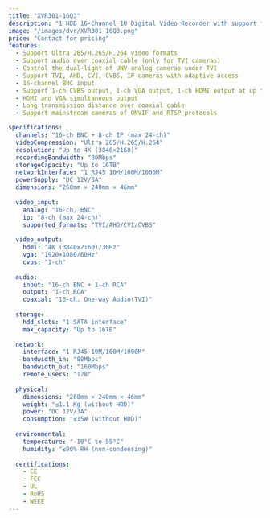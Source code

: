 ```yaml
---
title: "XVR301-16Q3"
description: "1 HDD 16-Channel 1U Digital Video Recorder with support for multiple video formats, coaxial audio, and up to 4K output resolution"
image: "/images/dvr/XVR301-16Q3.png"
price: "Contact for pricing"
features:
  - Support Ultra 265/H.265/H.264 video formats
  - Support audio over coaxial cable (only for TVI cameras)
  - Control the dual-light of UNV analog cameras under TVI
  - Support TVI, AHD, CVI, CVBS, IP cameras with adaptive access
  - 16-channel BNC input
  - Support 1-ch CVBS output, 1-ch VGA output, 1-ch HDMI output at up to 4K(3840 x 2160)
  - HDMI and VGA simultaneous output
  - Long transmission distance over coaxial cable
  - Support mainstream cameras of ONVIF and RTSP protocols

specifications:
  channels: "16-ch BNC + 8-ch IP (max 24-ch)"
  videoCompression: "Ultra 265/H.265/H.264"
  resolution: "Up to 4K (3840×2160)"
  recordingBandwidth: "80Mbps"
  storageCapacity: "Up to 16TB"
  networkInterface: "1 RJ45 10M/100M/1000M"
  powerSupply: "DC 12V/3A"
  dimensions: "260mm × 240mm × 46mm"
  
  video_input:
    analog: "16-ch, BNC"
    ip: "8-ch (max 24-ch)"
    supported_formats: "TVI/AHD/CVI/CVBS"
  
  video_output:
    hdmi: "4K (3840×2160)/30Hz"
    vga: "1920×1080/60Hz"
    cvbs: "1-ch"
  
  audio:
    input: "16-ch BNC + 1-ch RCA"
    output: "1-ch RCA"
    coaxial: "16-ch, One-way Audio(TVI)"
  
  storage:
    hdd_slots: "1 SATA interface"
    max_capacity: "Up to 16TB"
  
  network:
    interface: "1 RJ45 10M/100M/1000M"
    bandwidth_in: "80Mbps"
    bandwidth_out: "160Mbps"
    remote_users: "128"
  
  physical:
    dimensions: "260mm × 240mm × 46mm"
    weight: "≤1.1 Kg (without HDD)"
    power: "DC 12V/3A"
    consumption: "≤15W (without HDD)"
  
  environmental:
    temperature: "-10°C to 55°C"
    humidity: "≤90% RH (non-condensing)"
  
  certifications:
    - CE
    - FCC
    - UL
    - RoHS
    - WEEE
---
```

